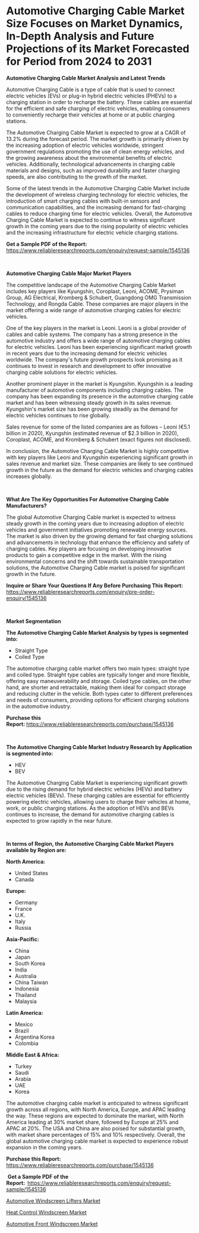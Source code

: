 <p><h1>Automotive Charging Cable Market Size Focuses on Market Dynamics, In-Depth Analysis and Future Projections of its Market Forecasted for Period from 2024 to 2031</h1></p><p><strong>Automotive Charging Cable Market Analysis and Latest Trends</strong></p>
<p><p>Automotive Charging Cable is a type of cable that is used to connect electric vehicles (EVs) or plug-in hybrid electric vehicles (PHEVs) to a charging station in order to recharge the battery. These cables are essential for the efficient and safe charging of electric vehicles, enabling consumers to conveniently recharge their vehicles at home or at public charging stations.</p><p>The Automotive Charging Cable Market is expected to grow at a CAGR of 13.2% during the forecast period. The market growth is primarily driven by the increasing adoption of electric vehicles worldwide, stringent government regulations promoting the use of clean energy vehicles, and the growing awareness about the environmental benefits of electric vehicles. Additionally, technological advancements in charging cable materials and designs, such as improved durability and faster charging speeds, are also contributing to the growth of the market.</p><p>Some of the latest trends in the Automotive Charging Cable Market include the development of wireless charging technology for electric vehicles, the introduction of smart charging cables with built-in sensors and communication capabilities, and the increasing demand for fast-charging cables to reduce charging time for electric vehicles. Overall, the Automotive Charging Cable Market is expected to continue to witness significant growth in the coming years due to the rising popularity of electric vehicles and the increasing infrastructure for electric vehicle charging stations.</p></p>
<p><strong>Get a Sample PDF of the Report:&nbsp;</strong> <a href="https://www.reliableresearchreports.com/enquiry/request-sample/1545136">https://www.reliableresearchreports.com/enquiry/request-sample/1545136</a></p>
<p>&nbsp;</p>
<p><strong>Automotive Charging Cable Major Market Players</strong></p>
<p><p>The competitive landscape of the Automotive Charging Cable Market includes key players like Kyungshin, Coroplast, Leoni, ACOME, Prysiman Group, AG Electrical, Kromberg & Schubert, Guangdong OMG Transmission Technology, and Rongda Cable. These companies are major players in the market offering a wide range of automotive charging cables for electric vehicles.</p><p>One of the key players in the market is Leoni. Leoni is a global provider of cables and cable systems. The company has a strong presence in the automotive industry and offers a wide range of automotive charging cables for electric vehicles. Leoni has been experiencing significant market growth in recent years due to the increasing demand for electric vehicles worldwide. The company's future growth prospects look promising as it continues to invest in research and development to offer innovative charging cable solutions for electric vehicles.</p><p>Another prominent player in the market is Kyungshin. Kyungshin is a leading manufacturer of automotive components including charging cables. The company has been expanding its presence in the automotive charging cable market and has been witnessing steady growth in its sales revenue. Kyungshin's market size has been growing steadily as the demand for electric vehicles continues to rise globally.</p><p>Sales revenue for some of the listed companies are as follows – Leoni (€5.1 billion in 2020), Kyungshin (estimated revenue of $2.3 billion in 2020), Coroplast, ACOME, and Kromberg & Schubert (exact figures not disclosed).</p><p>In conclusion, the Automotive Charging Cable Market is highly competitive with key players like Leoni and Kyungshin experiencing significant growth in sales revenue and market size. These companies are likely to see continued growth in the future as the demand for electric vehicles and charging cables increases globally.</p></p>
<p>&nbsp;</p>
<p><strong>What Are The Key Opportunities For Automotive Charging Cable Manufacturers?</strong></p>
<p><p>The global Automotive Charging Cable market is expected to witness steady growth in the coming years due to increasing adoption of electric vehicles and government initiatives promoting renewable energy sources. The market is also driven by the growing demand for fast charging solutions and advancements in technology that enhance the efficiency and safety of charging cables. Key players are focusing on developing innovative products to gain a competitive edge in the market. With the rising environmental concerns and the shift towards sustainable transportation solutions, the Automotive Charging Cable market is poised for significant growth in the future.</p></p>
<p><strong>Inquire or Share Your Questions If Any Before Purchasing This Report:</strong> <a href="https://www.reliableresearchreports.com/enquiry/pre-order-enquiry/1545136">https://www.reliableresearchreports.com/enquiry/pre-order-enquiry/1545136</a></p>
<p>&nbsp;</p>
<p><strong>Market Segmentation</strong></p>
<p><strong>The Automotive Charging Cable Market Analysis by types is segmented into:</strong></p>
<p><ul><li>Straight Type</li><li>Coiled Type</li></ul></p>
<p><p>The automotive charging cable market offers two main types: straight type and coiled type. Straight type cables are typically longer and more flexible, offering easy maneuverability and storage. Coiled type cables, on the other hand, are shorter and retractable, making them ideal for compact storage and reducing clutter in the vehicle. Both types cater to different preferences and needs of consumers, providing options for efficient charging solutions in the automotive industry.</p></p>
<p><strong>Purchase this Report:&nbsp;</strong><a href="https://www.reliableresearchreports.com/purchase/1545136">https://www.reliableresearchreports.com/purchase/1545136</a></p>
<p>&nbsp;</p>
<p><strong>The Automotive Charging Cable Market Industry Research by Application is segmented into:</strong></p>
<p><ul><li>HEV</li><li>BEV</li></ul></p>
<p><p>The Automotive Charging Cable Market is experiencing significant growth due to the rising demand for hybrid electric vehicles (HEVs) and battery electric vehicles (BEVs). These charging cables are essential for efficiently powering electric vehicles, allowing users to charge their vehicles at home, work, or public charging stations. As the adoption of HEVs and BEVs continues to increase, the demand for automotive charging cables is expected to grow rapidly in the near future.</p></p>
<p>&nbsp;</p>
<p><strong>In terms of Region, the Automotive Charging Cable Market Players available by Region are:</strong></p>
<p>
    <p> <strong> North America: </strong>
        <ul>
            <li>United States</li>
            <li>Canada</li>
        </ul>
        </p> 
    <p> <strong> Europe: </strong>
        <ul>
            <li>Germany</li>
            <li>France</li>
            <li>U.K.</li>
            <li>Italy</li>
            <li>Russia</li>
        </ul>
        </p> 
    <p> <strong> Asia-Pacific: </strong>
        <ul>
            <li>China</li>
            <li>Japan</li>
            <li>South Korea</li>
            <li>India</li>
            <li>Australia</li>
            <li>China Taiwan</li>
            <li>Indonesia</li>
            <li>Thailand</li>
            <li>Malaysia</li>
        </ul>
        </p> 
    <p> <strong> Latin America: </strong>
        <ul>
            <li>Mexico</li>
            <li>Brazil</li>
            <li>Argentina Korea</li>
            <li>Colombia</li>
        </ul>
        </p> 
    <p> <strong> Middle East & Africa: </strong>
        <ul>
            <li>Turkey</li>
            <li>Saudi</li>
            <li>Arabia</li>
            <li>UAE</li>
            <li>Korea</li>
        </ul>
    </p>
    </p>
<p><p>The automotive charging cable market is anticipated to witness significant growth across all regions, with North America, Europe, and APAC leading the way. These regions are expected to dominate the market, with North America leading at 30% market share, followed by Europe at 25% and APAC at 20%. The USA and China are also poised for substantial growth, with market share percentages of 15% and 10% respectively. Overall, the global automotive charging cable market is expected to experience robust expansion in the coming years.</p></p>
<p><strong>Purchase this Report: </strong><a href="https://www.reliableresearchreports.com/purchase/1545136">https://www.reliableresearchreports.com/purchase/1545136</a></p>
<p>&nbsp;<strong>Get a Sample PDF of the Report:&nbsp;&nbsp;</strong><a href="https://www.reliableresearchreports.com/enquiry/request-sample/1545136">https://www.reliableresearchreports.com/enquiry/request-sample/1545136</a></p>
<p><strong></strong></p>
<p><p><a href="https://github.com/seekum/Market-Research-Report-List-1/blob/main/automotive-windscreen-lifters-market.md">Automotive Windscreen Lifters Market</a></p><p><a href="https://github.com/bobicer/Market-Research-Report-List-2/blob/main/heat-control-windscreen-market.md">Heat Control Windscreen Market</a></p><p><a href="https://github.com/timeliteaut/Market-Research-Report-List-1/blob/main/automotive-front-windscreen-market.md">Automotive Front Windscreen Market</a></p></p>
